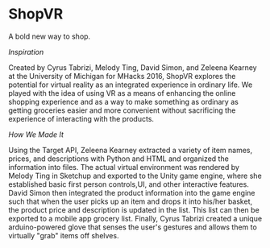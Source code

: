 # ShopVR
A bold new way to shop.

*Inspiration*

Created by Cyrus Tabrizi, Melody Ting, David Simon, and Zeleena Kearney at the University of Michigan for MHacks 2016, ShopVR explores the potential for virtual reality as an integrated experience in ordinary life. We played with the idea of using VR as a means of enhancing the online shopping experience and as a way to make something as ordinary as getting groceries easier and more convenient without sacrificing the experience of interacting with the products. 

*How We Made It*

Using the Target API, Zeleena Kearney extracted a variety of item names, prices, and descriptions with Python and HTML and organized the information into files. The actual virtual environment was rendered by Melody Ting in Sketchup and exported to the Unity game engine, where she established basic first person controls,UI, and other interactive features. David Simon then integrated the product information into the game engine such that when the user picks up an item and drops it into his/her basket, the product price and description is updated in the list. This list can then be exported to a mobile app grocery list. Finally, Cyrus Tabrizi created a unique arduino-powered glove that senses the user's gestures and allows them to virtually "grab" items off shelves.

